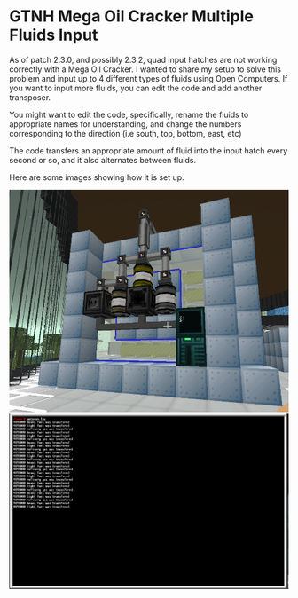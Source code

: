 # GTNH Mega Oil Cracker Multiple Fluids Input
As of patch 2.3.0, and possibly 2.3.2, quad input hatches are not working correctly with a Mega Oil Cracker. I wanted to share my setup to solve this problem and 
input up to 4 different types of fluids using Open Computers. If you want to input more fluids, you can edit the code and add another transposer.

You might want to edit the code, specifically, rename the fluids to appropriate names for understanding, and change the numbers corresponding to the direction (i.e south, top, bottom, east, etc)

The code transfers an appropriate amount of fluid into the input hatch every second or so, and it also alternates between fluids.

Here are some images showing how it is set up.

![alt text](https://github.com/theodor7h/gtnh_megacracker_many_fluids/blob/main/images/img1.png)
![alt text](https://github.com/theodor7h/gtnh_megacracker_many_fluids/blob/main/images/img2.png)
